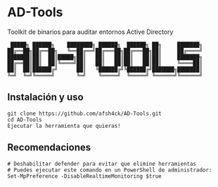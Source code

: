 # AD-Tools
Toolkit de binarios para auditar entornos Active Directory

```
 █████╗ ██████╗    ████████╗ ██████╗  ██████╗ ██╗     ███████╗
██╔══██╗██╔══██╗   ╚══██╔══╝██╔═══██╗██╔═══██╗██║     ██╔════╝
███████║██║  ██║█████╗██║   ██║   ██║██║   ██║██║     ███████╗
██╔══██║██║  ██║╚════╝██║   ██║   ██║██║   ██║██║     ╚════██║
██║  ██║██████╔╝      ██║   ╚██████╔╝╚██████╔╝███████╗███████║
╚═╝  ╚═╝╚═════╝       ╚═╝    ╚═════╝  ╚═════╝ ╚══════╝╚══════╝                                                              
```

## Instalación y uso
```
git clone https://github.com/afsh4ck/AD-Tools.git
cd AD-Tools
Ejecutar la herramienta que quieras!
```

## Recomendaciones
```
# Deshabilitar defender para evitar que elimine herramientas
# Puedes ejecutar este comando en un PowerShell de administrador:
Set-MpPreference -DisableRealtimeMonitoring $true
```
